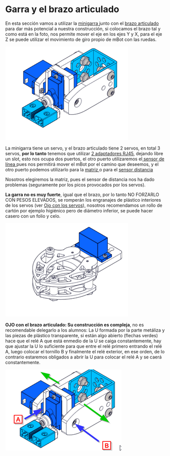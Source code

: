 
# Garra y el brazo articulado

En esta sección vamos a utilizar la [minigarra ](https://www.makeblock.es/productos/mini_garra_robotica/)junto con el [brazo articulado](https://www.makeblock.es/productos/mini_brazo_robotico/) para dar más potencial a nuestra construcción, si colocamos el brazo tal y como está en la foto, nos permite mover el eje en los ejes Y y X, para el eje Z se puede utilizar el movimiento de giro propio de mBot con las ruedas.

![](img/brazo.gif)

La minigarra tiene un servo, y el brazo articulado tiene 2 servos, en total 3 servos, **por lo tanto** tenemos que utilizar [2 adaptadores RJ45](https://www.makeblock.es/productos/adaptador_rj25/), dejando libre un slot, esto nos ocupa dos puertos, el otro puerto utilizaremos el[ sensor de línea ](http://aularagon.catedu.es/materialesaularagon2013/mbot/M2/sensor_de_lnea.html)pues nos permitirá mover el mBot por el camino que deseemos, y el otro puerto podemos utilizarlo para la [matriz ](http://aularagon.catedu.es/materialesaularagon2013/mbot/M2/matriz_led.html)o para el [sensor distancia](http://aularagon.catedu.es/materialesaularagon2013/mbot/M2/sensor_distancia.html)

Nosotros elegiremos la matriz, pues el sensor de distancia nos ha dado problemas (seguramente por los picos provocados por los servos).

**La garra no es muy fuerte**, igual que el brazo, por lo tanto NO FORZARLO CON PESOS ELEVADOS, se romperán los engranajes de plástico interiores de los servos (ver [Ojo con los servos](ojo_con_los_servos.html)), nosotros recomendamos un rollo de cartón por ejemplo higiénico pero de diámetro inferior, se puede hacer casero con un folio y celo.

![](img/mini_garra.gif)


**OJO con el brazo articulado: Su construcción es compleja**, no es recomendable delegarlo a los alumnos:
La U formada por la parte metáliza y las piezas de plástico transparente, si están algo abierto (flechas verdes) hace que el relé A que está enmedio de la U se caiga constantemente, hay que ajustar la U lo suficiente para que entre el relé primero entrando el relé A, luego colocar el tornillo B y finalmente el relé exterior, en ese orden, de lo contrario estaremos obligados a abrir la U para colocar el relé A y se caerá constantemente.

![](img/brazoarticulado.png)


